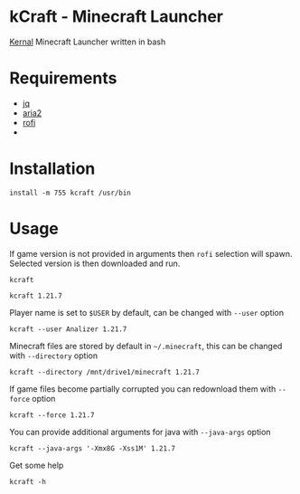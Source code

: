 # kCraft - Minecraft Launcher

[Kernal](https://kernal.eu/posts/kcraft-minecraft-launcher/) Minecraft Launcher written in bash

# Requirements

 - [jq](https://github.com/stedolan/jq)
 - [aria2](https://github.com/aria2/aria2)
 - [rofi](https://github.com/davatorium/rofi)
 -
# Installation

    install -m 755 kcraft /usr/bin

# Usage

If game version is not provided in arguments then `rofi` selection will spawn. Selected version is then downloaded and run.

```shell
kcraft
```

```shell
kcraft 1.21.7
```

Player name is set to `$USER` by default, can be changed with `--user` option

```shell
kcraft --user Analizer 1.21.7
```

Minecraft files are stored by default in `~/.minecraft`, this can be changed with `--directory` option

```shell
kcraft --directory /mnt/drive1/minecraft 1.21.7
```

If game files become partially corrupted you can redownload them with `--force` option

```shell
kcraft --force 1.21.7
```

You can provide additional arguments for java with `--java-args` option

```shell
kcraft --java-args '-Xmx8G -Xss1M' 1.21.7
```

Get some help

```shell
kcraft -h
```
